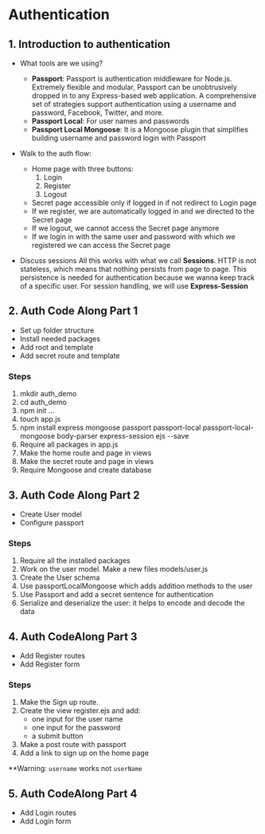 # Authentication

## 1. Introduction to authentication

* What tools are we using?
    * **Passport**: Passport is authentication middleware for Node.js. Extremely flexible and modular, Passport can be unobtrusively dropped in to any Express-based web application. A comprehensive set of strategies support authentication using a username and password, Facebook, Twitter, and more.
    * **Passport Local**: For user names and passwords
    * **Passport Local Mongoose**: It is a Mongoose plugin that simplifies building username and password login with Passport
* Walk to the auth flow:
    * Home page with three buttons:
        1. Login
        2. Register
        3. Logout
    * Secret page accessible only if logged in if not redirect to Login page
    * If we register, we are automatically logged in and we directed to the Secret page
    * If we logout, we cannot access the Secret page anymore
    * If we login in with the same user and password with which we registered we can access the Secret page

* Discuss sessions
    All this works with what we call **Sessions**.
    HTTP is not stateless, which means that nothing persists from page to page. This persistence is needed for authentication because we wanna keep track of a specific user.
    For session handling, we will use **Express-Session**

## 2. Auth Code Along Part 1

* Set up folder structure
* Install needed packages
* Add root and template
* Add secret route and template

### Steps

1. mkdir auth_demo
2. cd auth_demo
3. npm init ...
4. touch app.js
5. npm install express mongoose passport passport-local passport-local-mongoose body-parser express-session ejs --save
6. Require all packages in app.js
7. Make the home route and page in views
8. Make the secret route and page in views
9. Require Mongoose and create database

## 3. Auth Code Along Part 2

* Create User model
* Configure passport

### Steps

1. Require all the installed packages
2. Work on the user model. Make a new files models/user.js
3. Create the User schema
4. Use passportLocalMongoose which adds addition methods to the user
5. Use Passport and add a secret sentence for authentication
6. Serialize and deserialize the user: it helps to encode and decode the data

## 4. Auth CodeAlong Part 3

* Add Register routes
* Add Register form

### Steps

1. Make the Sign up route. 
2. Create the view register.ejs and add:
    * one input for the user name
    * one input for the password
    * a submit button
3. Make a post route with passport
4. Add a link to sign up on the home page

**Warning: `username` works not `userName`

## 5. Auth CodeAlong Part 4
* Add Login routes
* Add Login form



